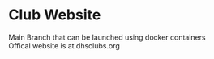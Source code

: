 # Club Website
Main Branch that can be launched using docker containers </br>
Offical website is at dhsclubs.org <br>

